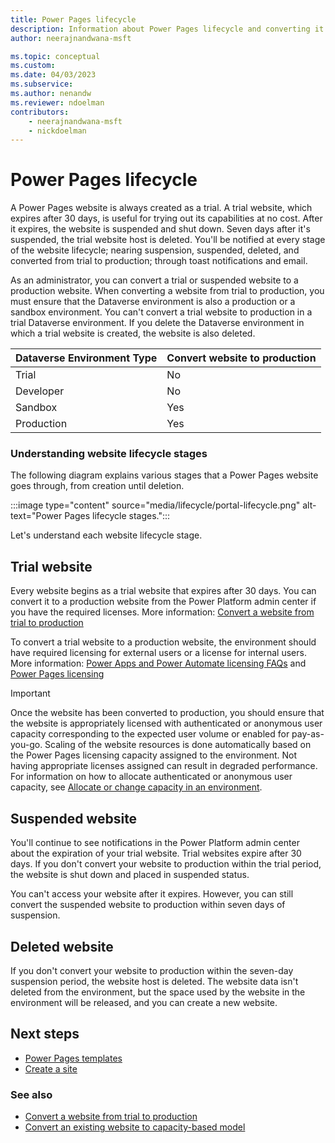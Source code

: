 ```yaml
---
title: Power Pages lifecycle
description: Information about Power Pages lifecycle and converting it from trial to production.
author: neerajnandwana-msft

ms.topic: conceptual
ms.custom: 
ms.date: 04/03/2023
ms.subservice: 
ms.author: nenandw
ms.reviewer: ndoelman
contributors:
    - neerajnandwana-msft
    - nickdoelman
---
```


# Power Pages lifecycle

A Power Pages website is always created as a trial. A trial website, which expires after 30 days, is useful for trying out its capabilities at no cost. After it expires, the website is suspended and shut down. Seven days after it's suspended, the trial website host is deleted. You'll be notified at every stage of the website lifecycle; nearing suspension, suspended, deleted, and converted from trial to production; through toast notifications and email.

As an administrator, you can convert a trial or suspended website to a production website. When converting a website from trial to production, you must ensure that the Dataverse environment is also a production or a sandbox environment. You can't convert a trial website to production in a trial Dataverse environment. If you delete the Dataverse environment in which a trial website is created, the website is also deleted.

| Dataverse Environment Type  | Convert website to production |
|---------|---------|
| Trial | No |
| Developer | No |
| Sandbox | Yes |
| Production | Yes |

### Understanding website lifecycle stages

The following diagram explains various stages that a Power Pages website goes through, from creation until deletion.

:::image type="content" source="media/lifecycle/portal-lifecycle.png" alt-text="Power Pages lifecycle stages.":::

Let's understand each website lifecycle stage.

## Trial website

Every website begins as a trial website that expires after 30 days. You can convert it to a production website from the Power Platform admin center if you have the required licenses. More information: [Convert a website from trial to production](convert-site.md#convert-a-website-from-trial-to-production)

To convert a trial website to a production website, the environment should have required licensing for external users or a license for internal users. More information: [Power Apps and Power Automate licensing FAQs](/power-platform/admin/powerapps-flow-licensing-faq) and [Power Pages licensing](/power-platform/admin/powerapps-flow-licensing-faq#power-pages)

> [!IMPORTANT]
> Once the website has been converted to production, you should ensure that the website is appropriately licensed with authenticated or anonymous user capacity corresponding to the expected user volume or enabled for pay-as-you-go. Scaling of the website resources is done automatically based on the Power Pages licensing capacity assigned to the environment. Not having appropriate licenses assigned can result in degraded performance. For information on how to allocate authenticated or anonymous user capacity, see [Allocate or change capacity in an environment](/power-platform/admin/capacity-add-on#allocate-or-change-capacity-in-an-environment).

## Suspended website

You'll continue to see notifications in the Power Platform admin center about the expiration of your trial website. Trial websites expire after 30 days. If you don't convert your website to production within the trial period, the website is shut down and placed in suspended status.

You can't access your website after it expires. However, you can still convert the suspended website to production within seven days of suspension.

## Deleted website

If you don't convert your website to production within the seven-day suspension period, the website host is deleted. The website data isn't deleted from the environment, but the space used by the website in the environment will be released, and you can create a new website.

## Next steps

- [Power Pages templates](../templates/)
- [Create a site](/getting-started/create-manage.md)

### See also

- [Convert a website from trial to production](convert-site.md#convert-a-website-from-trial-to-production)
- [Convert an existing website to capacity-based model](convert-site.md#convert-an-existing-website-to-capacity-based-model)